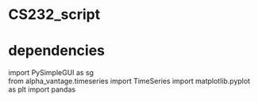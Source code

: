 # CS232_script

# dependencies
import PySimpleGUI as sg      
from alpha_vantage.timeseries import TimeSeries
import matplotlib.pyplot as plt
import pandas
